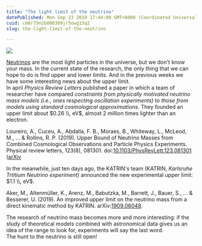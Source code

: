 ```yaml
---
title: "The light limit of the neutrino"
datePublished: Mon Sep 23 2019 17:44:00 GMT+0000 (Coordinated Universal Time)
cuid: cm8r79nzb000309jr5owg15q2
slug: the-light-limit-of-the-neutrino

---
```



![](https://cdn.hashnode.com/res/hashnode/image/upload/v1743070662610/1a31b32c-f1ee-4651-a2a5-373c2618ccee.jpeg)

[Neutrinos](http://docmadhattan.fieldofscience.com/2015/10/a-brief-history-of-neutrinos.html) are the most light particles in the universe, but we don't know your mass. In the current state of the research, the only thing that we can hope to do is find upper and lower limits. And in the previous weeks we have some interesting news about the upper limit.  
In april _Physics Review Letters_ published a paper in which a team of researcher have compared _constraints from physically motivated neutrino mass models (i.e., ones respecting oscillation experiments) to those from models using standard cosmological approximations_. They founded an upper limit about $0.26 \\, eV$, almost 2 million times lighter than an electron.

Loureiro, A., Cuceu, A., Abdalla, F. B., Moraes, B., Whiteway, L., McLeod, M., ... & Rollins, R. P. (2019). Upper Bound of Neutrino Masses from Combined Cosmological Observations and Particle Physics Experiments. Physical review letters, 123(8), 081301. doi:[10.1103/PhysRevLett.123.081301](https://doi.org/10.1103/PhysRevLett.123.081301) ([arXiv](https://arxiv.org/abs/1811.02578)

In the meanwhile, just ten days ago, the KATRIN's team (KATRIN, _Karlsruhe Trtitium Neutrino experiment_) announced the new experimental upper limit: $1.1 \\, eV$.

Aker, M., Altenmüller, K., Arenz, M., Babutzka, M., Barrett, J., Bauer, S., ... & Besserer, U. (2019). An improved upper limit on the neutrino mass from a direct kinematic method by KATRIN. arXiv:[1909.06048](https://arxiv.org/abs/1909.06048).

The research of neutrino mass becomes more and more interesting: if the study of theoretical models combined with astronomical data gives us an idea of the range to look for, experiments will say the last word.  
The hunt to the neutrino is still open!